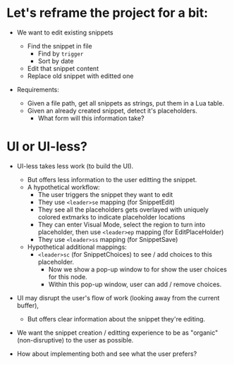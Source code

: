 # Let's reframe the project for a bit:

* We want to edit existing snippets
    * Find the snippet in file
        * Find by `trigger`
        * Sort by date
    * Edit that snippet content
    * Replace old snippet with editted one

* Requirements:
    * Given a file path, get all snippets as strings, put them in a Lua table.
    * Given an already created snippet, detect it's placeholders.
        * What form will this information take?

# UI or UI-less?

* UI-less takes less work (to build the UI).
    * But offers less information to the user editting the snippet.
    * A hypothetical workflow:
        * The user triggers the snippet they want to edit
        * They use `<leader>se` mapping (for SnippetEdit)
        * They see all the placeholders gets overlayed with uniquely colored extmarks
          to indicate placeholder locations
        * They can enter Visual Mode, select the region to turn into placeholder,
          then use `<leader>ep` mapping (for EditPlaceHolder)
        * They use `<leader>ss` mapping (for SnippetSave)
    * Hypothetical additional mappings:
        * `<leader>sc` (for SnippetChoices) to see / add choices to this placeholder.
            * Now we show a pop-up window to for show the user choices for this node.
            * Within this pop-up window, user can add / remove choices.

* UI may disrupt the user's flow of work (looking away from the current buffer),
    * But offers clear information about the snippet they're editing.

* We want the snippet creation / editting experience to be as "organic" (non-disruptive) to the user as possible.

* How about implementing both and see what the user prefers?
